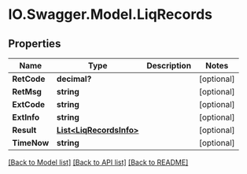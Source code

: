 # IO.Swagger.Model.LiqRecords
## Properties

Name | Type | Description | Notes
------------ | ------------- | ------------- | -------------
**RetCode** | **decimal?** |  | [optional] 
**RetMsg** | **string** |  | [optional] 
**ExtCode** | **string** |  | [optional] 
**ExtInfo** | **string** |  | [optional] 
**Result** | [**List&lt;LiqRecordsInfo&gt;**](LiqRecordsInfo.md) |  | [optional] 
**TimeNow** | **string** |  | [optional] 

[[Back to Model list]](../README.md#documentation-for-models) [[Back to API list]](../README.md#documentation-for-api-endpoints) [[Back to README]](../README.md)

